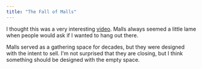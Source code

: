 ```yaml
---
title: "The Fall of Malls"
---
```


I thought this was a very interesting [video](https://www.facebook.com/Vox/videos/870489743138629/?q=vox%20malls). Malls always seemed a little lame when people would ask if I wanted to hang out there.

Malls served as a gathering space for decades, but they were designed with the intent to sell. I'm not surprised that they are closing, but I think something should be designed with the empty space.
